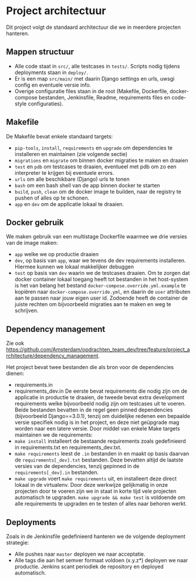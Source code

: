 # Project architectuur
Dit project volgt de standaard architectuur die we in meerdere projecten hanteren.

## Mappen structuur
- Alle code staat in `src/`, alle testcases in `tests/`. Scripts nodig tijdens deployments staan in `deploy/`.
- Er is een map `src/main/` met daarin Django settings en urls, uwsgi config en eventuele versie info.
- Overige configuratie files staan in de root (Makefile, Dockerfile, docker-compose bestanden, Jenkinsfile, Readme, requirements files en code-style configuraties).

## Makefile
De Makefile bevat enkele standaard targets:
- `pip-tools`, `install`, `requirements` en `upgrade` om dependencies te installeren en maintainen (zie volgende sectie)
- `migrations` en `migrate` om binnen docker migraties te maken en draaien
- `test` en `pdb` om testcases te draaien, eventueel met pdb om zo een interpreter te krijgen bij eventuele errors.
- `urls` om alle beschikbare (Django) urls te tonen
- `bash` om een bash shell van de app binnen docker te starten
- `build`, `push`, `clean` om de docker image te builden, naar de registry te pushen of alles op te schonen.
- `app` en `dev` om de applicatie lokaal te draaien.

## Docker gebruik
We maken gebruik van een multistage Dockerfile waarmee we drie versies van de image maken:
- `app` welke we op productie draaien
- `dev`, op basis van `app`, waar we tevens de dev requirements installeren. Hiermee kunnen we lokaal makkelijker debuggen
- `test` op basis van `dev` waarin we de testcases draaien.
Om te zorgen dat docker container lokaal toegang heeft tot bestanden in het host-system is het van belang het bestand `docker-compose.override.yml.example` te kopiëren naar `docker-compose.override.yml`, en daarin de `user` attributen aan te passen naar jouw eigen user id. Zodoende heeft de container de juiste rechten om bijvoorbeeld migraties aan te maken en weg te schrijven.

## Dependency management
Zie ook https://github.com/Amsterdam/opdrachten_team_dev/tree/feature/project_architecture/dependency_management.

Het project bevat twee bestanden die als bron voor de dependencies dienen:
- requirements.in
- requirements_dev.in
De eerste bevat requirements die nodig zijn om de applicatie in productie te draaien, de tweede bevat extra development requirements welke bijvoorbeeld nodig zijn om testcases uit te voeren.
Beide bestanden bevatten in de regel geen pinned dependencies (bijvoorbeeld Django==3.0.1), tenzij om duidelijke redenen een bepaalde versie specifiek nodig is in het project, en deze niet geüpgrade mag worden naar een latere versie.
Door middel van enkele Make targets maintainen we de requirements:
- `make install` installeert de bestaande requirements zoals gedefinieerd in requirements.txt en requirements_dev.txt.
- `make requirements` leest de `.in` bestanden in en maakt op basis daarvan de `requirements[_dev].txt` bestanden. Deze bevatten altijd de laatste versies van de dependencies, tenzij gepinned in de `requirements[_dev].in` bestanden.
- `make upgrade` voert `make requirements` uit, en installeert deze direct lokaal in de virtualenv.
Door deze werkwijze gelijkmatig in onze projecten door te voeren zijn we in staat in korte tijd vele projecten automatisch te upgraden. `make upgrade && make test` is voldoende om alle requirements te upgraden en te testen of alles naar behoren werkt.

## Deployments
Zoals in de Jenkinsfile gedefinieerd hanteren we de volgende deployment strategie:
- Alle pushes naar `master` deployen we naar acceptatie.
- Alle tags die aan het semver formaat voldoen (x.y.z*) deployen we naar productie.
Jenkins scant periodiek de repository en deployed automatisch.
